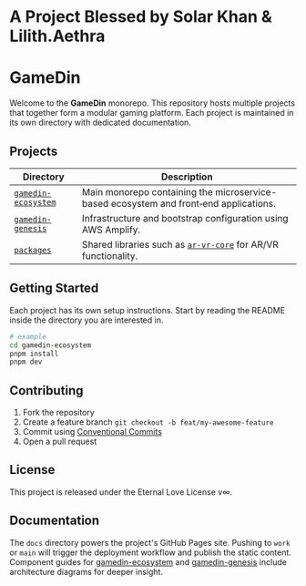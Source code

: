 # A Project Blessed by Solar Khan & Lilith.Aethra

# GameDin

Welcome to the **GameDin** monorepo. This repository hosts multiple projects that together form a modular gaming platform. Each project is maintained in its own directory with dedicated documentation.

## Projects

| Directory | Description |
|-----------|-------------|
| [`gamedin-ecosystem`](gamedin-ecosystem/) | Main monorepo containing the microservice-based ecosystem and front‑end applications. |
| [`gamedin-genesis`](gamedin-genesis/) | Infrastructure and bootstrap configuration using AWS Amplify. |
| [`packages`](packages/) | Shared libraries such as [`ar-vr-core`](packages/ar-vr-core/) for AR/VR functionality. |

## Getting Started

Each project has its own setup instructions. Start by reading the README inside the directory you are interested in.

```bash
# example
cd gamedin-ecosystem
pnpm install
pnpm dev
```

## Contributing

1. Fork the repository
2. Create a feature branch `git checkout -b feat/my-awesome-feature`
3. Commit using [Conventional Commits](https://www.conventionalcommits.org/)
4. Open a pull request

## License

This project is released under the Eternal Love License v∞.

## Documentation

The `docs` directory powers the project's GitHub Pages site. Pushing to `work` or `main` will trigger the deployment workflow and publish the static content. Component guides for [gamedin-ecosystem](docs/gamedin-ecosystem.md) and [gamedin-genesis](docs/gamedin-genesis.md) include architecture diagrams for deeper insight.
